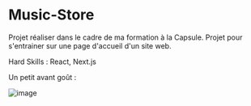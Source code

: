# Music-Store

Projet réaliser dans le cadre de ma formation à la Capsule.
Projet pour s'entrainer sur une page d'accueil d'un site web.

Hard Skills : React, Next.js

Un petit avant goût :

![image](https://user-images.githubusercontent.com/112109014/219167855-60137b54-8538-40d1-b3fa-58d92098b5a5.png)
